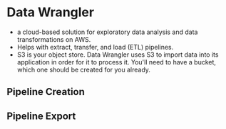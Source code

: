 # Data Wrangler
- a cloud-based solution for exploratory data analysis and data transformations on AWS.
- Helps with extract, transfer, and load (ETL) pipelines.
- S3 is your object store. Data Wrangler uses S3 to import data into its application in order for it to process it. You'll need to have a bucket, which one should be created for you already.
## Pipeline Creation
## Pipeline Export

